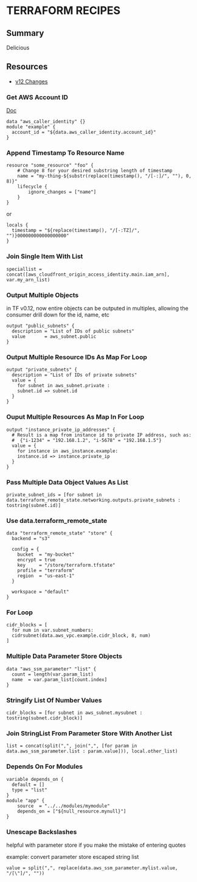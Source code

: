 # TERRAFORM RECIPES

## Summary

Delicious

## Resources

- [v12 Changes](https://www.hashicorp.com/blog/hashicorp-terraform-0-12-preview-for-and-for-each/)

### Get AWS Account ID

[Doc](https://www.terraform.io/docs/providers/aws/d/caller_identity.html)

```
data "aws_caller_identity" {}
module "example" {
  account_id = "${data.aws_caller_identity.account_id}"
}
```

### Append Timestamp To Resource Name

```
resource "some_resource" "foo" {
    # Change 8 for your desired substring length of timestamp
    name = "my-thing-${substr(replace(timestamp(), "/[-:]/", ""), 0, 8)}"
    lifecycle {
        ignore_changes = ["name"]
    }
}
```

or

```
locals {
  timestamp = "${replace(timestamp(), "/[-:TZ]/", "")}000000000000000000"
}
```

### Join Single Item With List

```
speciallist = concat([aws_cloudfront_origin_access_identity.main.iam_arn], var.my_arn_list)
```

### Output Multiple Objects

in TF v0.12, now entire objects can be outputed in multiples, allowing
the consumer drill down for the id, name, etc

```
output "public_subnets" {
  description = "List of IDs of public subnets"
  value       = aws_subnet.public
}
```

### Output Multiple Resource IDs As Map For Loop

```
output "private_subnets" {
  description = "List of IDs of private subnets"
  value = {
    for subnet in aws_subnet.private :
    subnet.id => subnet.id
  }
}
```

### Ouput Multiple Resources As Map In For Loop

```
output "instance_private_ip_addresses" {
  # Result is a map from instance id to private IP address, such as:
  #  {"i-1234" = "192.168.1.2", "i-5678" = "192.168.1.5"}
  value = {
    for instance in aws_instance.example:
    instance.id => instance.private_ip
  }
}
```

### Pass Multiple Data Object Values As List

```
private_subnet_ids = [for subnet in data.terraform_remote_state.networking.outputs.private_subnets : tostring(subnet.id)]
```

### Use data.terraform_remote_state

```
data "terraform_remote_state" "store" {
  backend = "s3"

  config = {
    bucket  = "my-bucket"
    encrypt = true
    key     = "/store/terraform.tfstate"
    profile = "terraform"
    region  = "us-east-1"
  }

  workspace = "default"
}
```

### For Loop

```hcl
cidr_blocks = [
  for num in var.subnet_numbers:
  cidrsubnet(data.aws_vpc.example.cidr_block, 8, num)
]
```

### Multiple Data Parameter Store Objects

```hcl
data "aws_ssm_parameter" "list" {
  count = length(var.param_list)
  name  = var.param_list[count.index]
}
```

### Stringify List Of Number Values

```hcl
cidr_blocks = [for subnet in aws_subnet.mysubnet : tostring(subnet.cidr_block)]
```

### Join StringList From Parameter Store With Another List

```hcl
list = concat(split(",", join(",", [for param in data.aws_ssm_parameter.list : param.value])), local.other_list)
```

### Depends On For Modules

```hcl
variable depends_on {
  default = []
  type = "list"
}
module "app" {
    source  = "../../modules/mymodule"
    depends_on = ["${null_resource.mynull}"]
}
```

### Unescape Backslashes

helpful with parameter store if you make the mistake of entering quotes

example: convert parameter store escaped string list

```hcl
value = split(",", replace(data.aws_ssm_parameter.mylist.value, "/[\"]/", ""))
```
